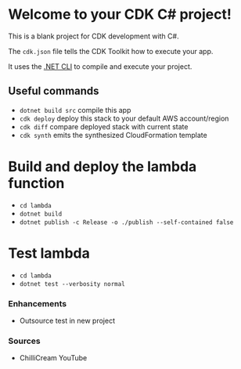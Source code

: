 # Welcome to your CDK C# project!

This is a blank project for CDK development with C#.

The `cdk.json` file tells the CDK Toolkit how to execute your app.

It uses the [.NET CLI](https://docs.microsoft.com/dotnet/articles/core/) to compile and execute your project.

## Useful commands

* `dotnet build src` compile this app
* `cdk deploy`       deploy this stack to your default AWS account/region
* `cdk diff`         compare deployed stack with current state
* `cdk synth`        emits the synthesized CloudFormation template


# Build and deploy the lambda function

* `cd lambda`
* `dotnet build`
* `dotnet publish -c Release -o ./publish --self-contained false`

# Test lambda
* `cd lambda`
* `dotnet test --verbosity normal`


### Enhancements
* Outsource test in new project

### Sources
* ChilliCream YouTube